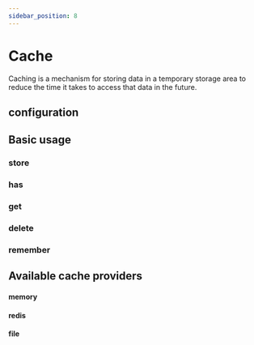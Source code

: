 ```yaml
---
sidebar_position: 8
---
```


# Cache

Caching is a mechanism for storing data in a temporary storage area to reduce the time it takes to access that data in the future.

## configuration

## Basic usage

### store

### has

### get

### delete

### remember

## Available cache providers

#### memory

#### redis

#### file
